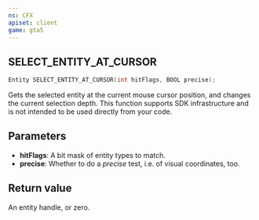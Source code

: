 ```yaml
---
ns: CFX
apiset: client
game: gta5
---
```

## SELECT_ENTITY_AT_CURSOR

```c
Entity SELECT_ENTITY_AT_CURSOR(int hitFlags, BOOL precise);
```

Gets the selected entity at the current mouse cursor position, and changes the current selection depth. This function supports SDK infrastructure and is not intended to be used directly from your code.

## Parameters
* **hitFlags**: A bit mask of entity types to match.
* **precise**: Whether to do a _precise_ test, i.e. of visual coordinates, too.

## Return value
An entity handle, or zero.